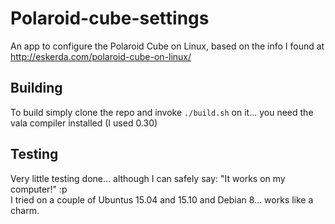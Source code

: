 # Polaroid-cube-settings
An app to configure the Polaroid Cube on Linux, based on the info I found at http://eskerda.com/polaroid-cube-on-linux/

## Building
To build simply clone the repo and invoke `./build.sh` on it... you need the vala compiler installed (I used 0.30)

## Testing
Very little testing done... although I can safely say: "It works on my computer!" :p  
I tried on a couple of Ubuntus 15.04 and 15.10 and Debian 8... works like a charm.
